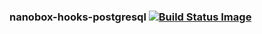 ### nanobox-hooks-postgresql [![Build Status Image](https://travis-ci.org/nanobox-io/nanobox-hooks-postgresql.svg?branch=master)](https://travis-ci.org/nanobox-io/nanobox-hooks-postgresql)
